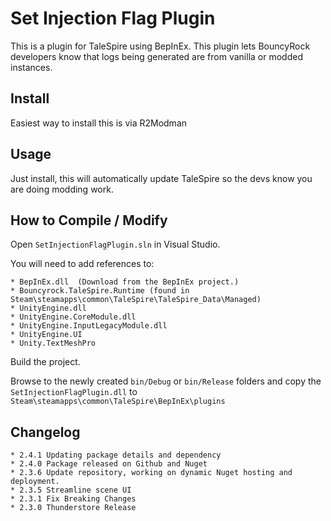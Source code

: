 # Set Injection Flag Plugin

This is a plugin for TaleSpire using BepInEx. This plugin lets BouncyRock developers know that logs being generated are from vanilla or modded instances.

## Install

Easiest way to install this is via R2Modman

## Usage

Just install, this will automatically update TaleSpire so the devs know you are doing modding work.

## How to Compile / Modify

Open ```SetInjectionFlagPlugin.sln``` in Visual Studio.

You will need to add references to:

```
* BepInEx.dll  (Download from the BepInEx project.)
* Bouncyrock.TaleSpire.Runtime (found in Steam\steamapps\common\TaleSpire\TaleSpire_Data\Managed)
* UnityEngine.dll
* UnityEngine.CoreModule.dll
* UnityEngine.InputLegacyModule.dll 
* UnityEngine.UI
* Unity.TextMeshPro
```

Build the project.

Browse to the newly created ```bin/Debug``` or ```bin/Release``` folders and copy the ```SetInjectionFlagPlugin.dll``` to ```Steam\steamapps\common\TaleSpire\BepInEx\plugins```

## Changelog
```
* 2.4.1 Updating package details and dependency
* 2.4.0 Package released on Github and Nuget
* 2.3.6 Update repository, working on dynamic Nuget hosting and deployment.
* 2.3.5 Streamline scene UI
* 2.3.1 Fix Breaking Changes
* 2.3.0 Thunderstore Release
```
